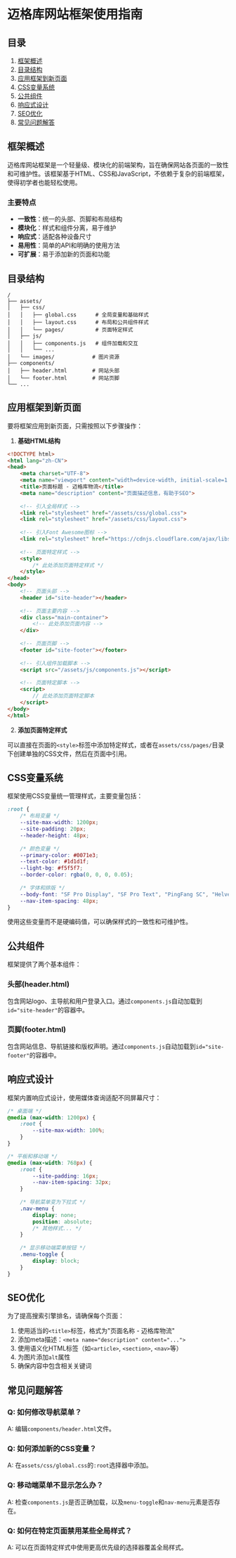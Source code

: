 # 迈格库网站框架使用指南

## 目录
1. [框架概述](#框架概述)
2. [目录结构](#目录结构)
3. [应用框架到新页面](#应用框架到新页面)
4. [CSS变量系统](#CSS变量系统)
5. [公共组件](#公共组件)
6. [响应式设计](#响应式设计)
7. [SEO优化](#SEO优化)
8. [常见问题解答](#常见问题解答)

## 框架概述

迈格库网站框架是一个轻量级、模块化的前端架构，旨在确保网站各页面的一致性和可维护性。该框架基于HTML、CSS和JavaScript，不依赖于复杂的前端框架，使得初学者也能轻松使用。

### 主要特点

- **一致性**：统一的头部、页脚和布局结构
- **模块化**：样式和组件分离，易于维护
- **响应式**：适配各种设备尺寸
- **易用性**：简单的API和明确的使用方法
- **可扩展**：易于添加新的页面和功能

## 目录结构

```
/
├── assets/
│   ├── css/
│   │   ├── global.css      # 全局变量和基础样式
│   │   ├── layout.css      # 布局和公共组件样式
│   │   └── pages/          # 页面特定样式
│   ├── js/
│   │   ├── components.js   # 组件加载和交互
│   │   └── ...
│   └── images/            # 图片资源
├── components/
│   ├── header.html        # 网站头部
│   └── footer.html        # 网站页脚
└── ...
```

## 应用框架到新页面

要将框架应用到新页面，只需按照以下步骤操作：

1. **基础HTML结构**

```html
<!DOCTYPE html>
<html lang="zh-CN">
<head>
    <meta charset="UTF-8">
    <meta name="viewport" content="width=device-width, initial-scale=1.0">
    <title>页面标题 - 迈格库物流</title>
    <meta name="description" content="页面描述信息，有助于SEO">
    
    <!-- 引入全局样式 -->
    <link rel="stylesheet" href="/assets/css/global.css">
    <link rel="stylesheet" href="/assets/css/layout.css">
    
    <!-- 引入Font Awesome图标 -->
    <link rel="stylesheet" href="https://cdnjs.cloudflare.com/ajax/libs/font-awesome/5.15.4/css/all.min.css">
    
    <!-- 页面特定样式 -->
    <style>
        /* 此处添加页面特定样式 */
    </style>
</head>
<body>
    <!-- 页面头部 -->
    <header id="site-header"></header>
    
    <!-- 页面主要内容 -->
    <div class="main-container">
        <!-- 此处添加页面内容 -->
    </div>
    
    <!-- 页面页脚 -->
    <footer id="site-footer"></footer>
    
    <!-- 引入组件加载脚本 -->
    <script src="/assets/js/components.js"></script>
    
    <!-- 页面特定脚本 -->
    <script>
        // 此处添加页面特定脚本
    </script>
</body>
</html>
```

2. **添加页面特定样式**

可以直接在页面的`<style>`标签中添加特定样式，或者在`assets/css/pages/`目录下创建单独的CSS文件，然后在页面中引用。

## CSS变量系统

框架使用CSS变量统一管理样式，主要变量包括：

```css
:root {
    /* 布局变量 */
    --site-max-width: 1200px;
    --site-padding: 20px;
    --header-height: 48px;
    
    /* 颜色变量 */
    --primary-color: #0071e3;
    --text-color: #1d1d1f;
    --light-bg: #f5f5f7;
    --border-color: rgba(0, 0, 0, 0.05);
    
    /* 字体和排版 */
    --body-font: "SF Pro Display", "SF Pro Text", "PingFang SC", "Helvetica Neue", "Microsoft YaHei", "微软雅黑", sans-serif;
    --nav-item-spacing: 48px;
}
```

使用这些变量而不是硬编码值，可以确保样式的一致性和可维护性。

## 公共组件

框架提供了两个基本组件：

### 头部(header.html)

包含网站logo、主导航和用户登录入口。通过`components.js`自动加载到`id="site-header"`的容器中。

### 页脚(footer.html)

包含网站信息、导航链接和版权声明。通过`components.js`自动加载到`id="site-footer"`的容器中。

## 响应式设计

框架内置响应式设计，使用媒体查询适配不同屏幕尺寸：

```css
/* 桌面端 */
@media (max-width: 1200px) {
    :root {
        --site-max-width: 100%;
    }
}

/* 平板和移动端 */
@media (max-width: 768px) {
    :root {
        --site-padding: 16px;
        --nav-item-spacing: 32px;
    }
    
    /* 导航菜单变为下拉式 */
    .nav-menu {
        display: none;
        position: absolute;
        /* 其他样式... */
    }
    
    /* 显示移动端菜单按钮 */
    .menu-toggle {
        display: block;
    }
}
```

## SEO优化

为了提高搜索引擎排名，请确保每个页面：

1. 使用适当的`<title>`标签，格式为"页面名称 - 迈格库物流"
2. 添加meta描述：`<meta name="description" content="...">`
3. 使用语义化HTML标签（如`<article>`, `<section>`, `<nav>`等）
4. 为图片添加`alt`属性
5. 确保内容中包含相关关键词

## 常见问题解答

### Q: 如何修改导航菜单？
A: 编辑`components/header.html`文件。

### Q: 如何添加新的CSS变量？
A: 在`assets/css/global.css`的`:root`选择器中添加。

### Q: 移动端菜单不显示怎么办？
A: 检查`components.js`是否正确加载，以及`menu-toggle`和`nav-menu`元素是否存在。

### Q: 如何在特定页面禁用某些全局样式？
A: 可以在页面特定样式中使用更高优先级的选择器覆盖全局样式。 